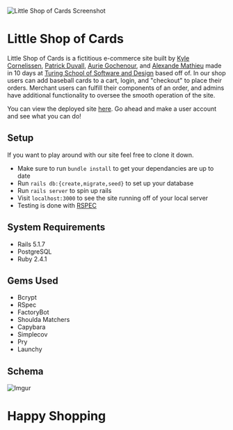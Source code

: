 ![Little Shop of Cards Screenshot](/little_shop_screenshot.png?raw=true "Little Shop of Cards Screenshot")

# Little Shop of Cards

Little Shop of Cards is a fictitious e-commerce site built by [Kyle Cornelissen](https://github.com/kylecornelissen), [Patrick Duvall](https://github.com/Patrick-Duvall), [Aurie Gochenour](https://github.com/Myrdden), and [Alexande Mathieu](https://github.com/alexander-mathieu) made in 10 days at [Turing School of Software and Design](https://turing.io/) based off of. In our shop users can add baseball cards to a cart, login, and "checkout" to place their orders. Merchant users can fulfill their components of an order, and admins have additional functionality to oversee the smooth operation of the site.

You can view the deployed site [here](https://little-shop-of-cards.herokuapp.com/). Go ahead and make a user account and see what you can do!

## Setup
If you want to play around with our site feel free to clone it down.
 * Make sure to run `bundle install` to get your dependancies are up to date
 * Run `rails db:{create,migrate,seed}` to set up your database
 * Run `rails server` to spin up rails
 * Visit `localhost:3000` to see the site running off of your local server
 * Testing is done with [RSPEC](https://github.com/rspec/rspec)

## System Requirements
 * Rails 5.1.7
 * PostgreSQL
 * Ruby 2.4.1

## Gems Used
 * Bcrypt
 * RSpec
 * FactoryBot
 * Shoulda Matchers
 * Capybara
 * Simplecov
 * Pry
 * Launchy

## Schema
![Imgur](https://i.imgur.com/kEcAZdw.png)

# Happy Shopping
